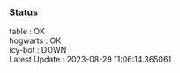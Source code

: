### Status


table : OK  
hogwarts : OK  
icy-bot : DOWN  
Latest Update : 2023-08-29 11:06:14.365061
